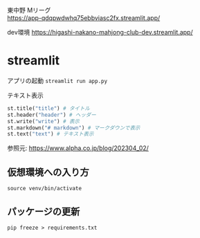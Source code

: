 
東中野 Mリーグ  
https://app-qdqpwdwhq75ebbviasc2fx.streamlit.app/


dev環境
https://higashi-nakano-mahjong-club-dev.streamlit.app/

# streamlit
アプリの起動
`streamlit run app.py`

テキスト表示
```python
st.title("title") # タイトル
st.header("header") # ヘッダー
st.write("write") # 表示
st.markdown("# markdown") # マークダウンで表示
st.text("text") # テキスト表示
```

参照元: https://www.alpha.co.jp/blog/202304_02/


## 仮想環境への入り方
`source venv/bin/activate`

## パッケージの更新
`pip freeze > requirements.txt`